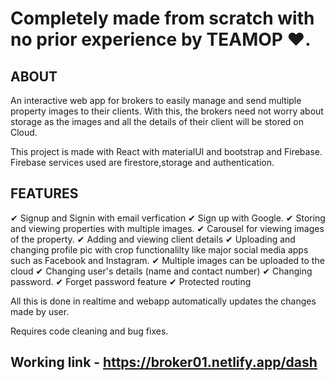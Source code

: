 # Completely made from scratch with no prior experience by TEAMOP ❤.

## ABOUT
An interactive web app for brokers to easily manage and send multiple property images to their clients. 
With this, the brokers need not worry about storage as the images and all the details of their client will be stored on Cloud.
 
 This project is made with React with materialUI and bootstrap and Firebase.
 Firebase services used are firestore,storage and authentication.
 
 ## FEATURES
 
  ✔ Signup and Signin with email verfication 
  ✔ Sign up with Google.
  ✔ Storing and viewing properties with multiple images.
  ✔ Carousel for viewing images of the property.
  ✔ Adding and viewing client details
  ✔ Uploading and changing profile pic with crop functionalilty like major social media apps such as Facebook and Instagram.
  ✔ Multiple images can be uploaded to the cloud
  ✔ Changing user's details (name and contact number)
  ✔ Changing password.
  ✔ Forget password feature
  ✔ Protected routing

All this is done in realtime and webapp automatically updates the changes made by user.

Requires code cleaning and bug fixes.

## Working link - https://broker01.netlify.app/dash

